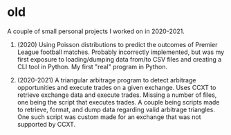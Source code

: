 # old
A couple of small personal projects I worked on in 2020-2021.

1. (2020) Using Poisson distributions to predict the outcomes of Premier League football matches.  Probably incorrectly implemented, but was my first exposure to loading/dumping data from/to CSV files and creating a CLI tool in Python.  My first "real" program in Python.

2. (2020-2021) A triangular arbitrage program to detect arbitrage opportunities and execute trades on a given exchange.  Uses CCXT to retrieve exchange data and execute trades.  Missing a number of files, one being the script that executes trades.  A couple being scripts made to retrieve, format, and dump data regarding valid arbitrage triangles.  One such script was custom made for an exchange that was not supported by CCXT.
